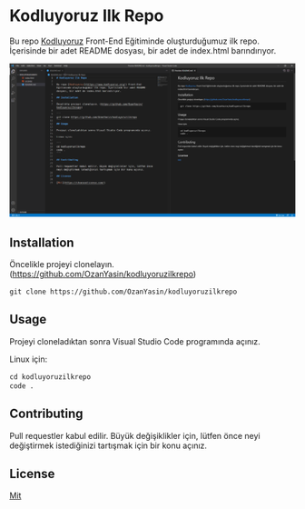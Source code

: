 # Kodluyoruz Ilk Repo

Bu repo [Kodluyoruz](https://www.kodluyoruz.org/) Front-End Eğitiminde oluşturduğumuz ilk repo. İçerisinde bir adet README dosyası, bir adet de index.html barındırıyor.

![Görsel1](kodluyoruzilkrepo.png)

## Installation

Öncelikle projeyi clonelayın. (https://github.com/OzanYasin/kodluyoruzilkrepo)

```
git clone https://github.com/OzanYasin/kodluyoruzilkrepo
```
## Usage

Projeyi cloneladıktan sonra Visual Studio Code programında açınız.

Linux için:

```
cd kodluyoruzilkrepo
code .
```

## Contributing

Pull requestler kabul edilir. Büyük değişiklikler için, lütfen önce neyi değiştirmek istediğinizi tartışmak için bir konu açınız.

## License

[Mit](https://choosealicense.com/)